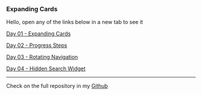 ###  Expanding Cards

Hello, open any of the links below in a new tab to see it

[Day 01 - Expanding Cards](https://1eandro.github.io/html-css-js/day01-expanding-cards/)

[Day 02 - Progress Steps](https://1eandro.github.io/html-css-js/day02-progress-steps/)

[Day 03 - Rotating Navigation](https://1eandro.github.io/html-css-js/day03-rotating-navigation/)

[Day 04 - Hidden Search Widget](https://1eandro.github.io/html-css-js/day04-hidden-search-widget/)

---

Check on the full repository in my [Github](https://github.com/1eandro/html-css-js)